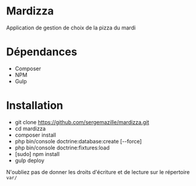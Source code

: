 Mardizza
========

Application de gestion de choix de la pizza du mardi

# Dépendances
- Composer
- NPM
- Gulp

# Installation
- git clone https://github.com/sergemazille/mardizza.git
- cd mardizza
- composer install
- php bin/console doctrine:database:create [--force]
- php bin/console doctrine:fixtures:load
- [sudo] npm install
- gulp deploy

N'oubliez pas de donner les droits d'écriture et de lecture sur le répertoire `var/`
